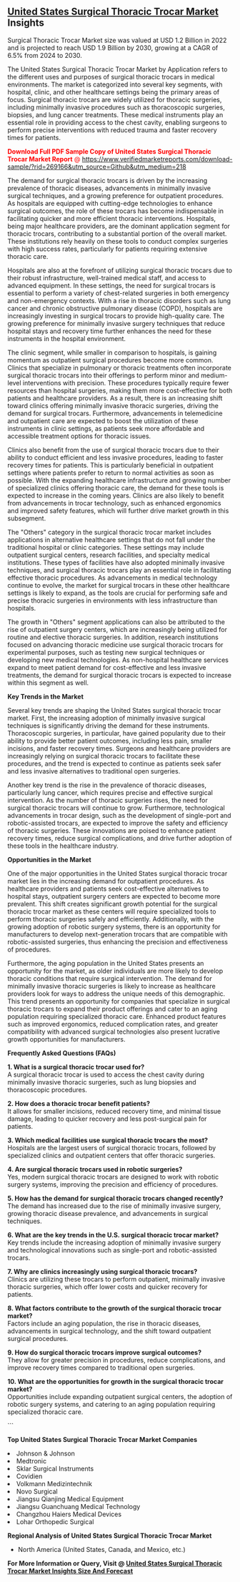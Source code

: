 <h2><a href="https://www.verifiedmarketreports.com/download-sample/?rid=269166&amp;utm_source=Github&amp;utm_medium=218" target="_blank">United States Surgical Thoracic Trocar Market</a> Insights</h2><p>Surgical Thoracic Trocar Market size was valued at USD 1.2 Billion in 2022 and is projected to reach USD 1.9 Billion by 2030, growing at a CAGR of 6.5% from 2024 to 2030.</p><p> <p>The United States Surgical Thoracic Trocar Market by Application refers to the different uses and purposes of surgical thoracic trocars in medical environments. The market is categorized into several key segments, with hospital, clinic, and other healthcare settings being the primary areas of focus. Surgical thoracic trocars are widely utilized for thoracic surgeries, including minimally invasive procedures such as thoracoscopic surgeries, biopsies, and lung cancer treatments. These medical instruments play an essential role in providing access to the chest cavity, enabling surgeons to perform precise interventions with reduced trauma and faster recovery times for patients.</p> <p><p><span class=""><span style="color: #ff0000;"><strong>Download Full PDF Sample Copy of United States Surgical Thoracic Trocar Market Report</strong> @ </span><a href="https://www.verifiedmarketreports.com/download-sample/?rid=269166&amp;utm_source=Github&amp;utm_medium=218" target="_blank">https://www.verifiedmarketreports.com/download-sample/?rid=269166&amp;utm_source=Github&amp;utm_medium=218</a></span></p></p> <p>The demand for surgical thoracic trocars is driven by the increasing prevalence of thoracic diseases, advancements in minimally invasive surgical techniques, and a growing preference for outpatient procedures. As hospitals are equipped with cutting-edge technologies to enhance surgical outcomes, the role of these trocars has become indispensable in facilitating quicker and more efficient thoracic interventions. Hospitals, being major healthcare providers, are the dominant application segment for thoracic trocars, contributing to a substantial portion of the overall market. These institutions rely heavily on these tools to conduct complex surgeries with high success rates, particularly for patients requiring extensive thoracic care.</p> <p>Hospitals are also at the forefront of utilizing surgical thoracic trocars due to their robust infrastructure, well-trained medical staff, and access to advanced equipment. In these settings, the need for surgical trocars is essential to perform a variety of chest-related surgeries in both emergency and non-emergency contexts. With a rise in thoracic disorders such as lung cancer and chronic obstructive pulmonary disease (COPD), hospitals are increasingly investing in surgical trocars to provide high-quality care. The growing preference for minimally invasive surgery techniques that reduce hospital stays and recovery time further enhances the need for these instruments in the hospital environment.</p> <p>The clinic segment, while smaller in comparison to hospitals, is gaining momentum as outpatient surgical procedures become more common. Clinics that specialize in pulmonary or thoracic treatments often incorporate surgical thoracic trocars into their offerings to perform minor and medium-level interventions with precision. These procedures typically require fewer resources than hospital surgeries, making them more cost-effective for both patients and healthcare providers. As a result, there is an increasing shift toward clinics offering minimally invasive thoracic surgeries, driving the demand for surgical trocars. Furthermore, advancements in telemedicine and outpatient care are expected to boost the utilization of these instruments in clinic settings, as patients seek more affordable and accessible treatment options for thoracic issues.</p> <p>Clinics also benefit from the use of surgical thoracic trocars due to their ability to conduct efficient and less invasive procedures, leading to faster recovery times for patients. This is particularly beneficial in outpatient settings where patients prefer to return to normal activities as soon as possible. With the expanding healthcare infrastructure and growing number of specialized clinics offering thoracic care, the demand for these tools is expected to increase in the coming years. Clinics are also likely to benefit from advancements in trocar technology, such as enhanced ergonomics and improved safety features, which will further drive market growth in this subsegment.</p> <p>The "Others" category in the surgical thoracic trocar market includes applications in alternative healthcare settings that do not fall under the traditional hospital or clinic categories. These settings may include outpatient surgical centers, research facilities, and specialty medical institutions. These types of facilities have also adopted minimally invasive techniques, and surgical thoracic trocars play an essential role in facilitating effective thoracic procedures. As advancements in medical technology continue to evolve, the market for surgical trocars in these other healthcare settings is likely to expand, as the tools are crucial for performing safe and precise thoracic surgeries in environments with less infrastructure than hospitals.</p> <p>The growth in "Others" segment applications can also be attributed to the rise of outpatient surgery centers, which are increasingly being utilized for routine and elective thoracic surgeries. In addition, research institutions focused on advancing thoracic medicine use surgical thoracic trocars for experimental purposes, such as testing new surgical techniques or developing new medical technologies. As non-hospital healthcare services expand to meet patient demand for cost-effective and less invasive treatments, the demand for surgical thoracic trocars is expected to increase within this segment as well.</p> <p><strong>Key Trends in the Market</strong></p> <p>Several key trends are shaping the United States surgical thoracic trocar market. First, the increasing adoption of minimally invasive surgical techniques is significantly driving the demand for these instruments. Thoracoscopic surgeries, in particular, have gained popularity due to their ability to provide better patient outcomes, including less pain, smaller incisions, and faster recovery times. Surgeons and healthcare providers are increasingly relying on surgical thoracic trocars to facilitate these procedures, and the trend is expected to continue as patients seek safer and less invasive alternatives to traditional open surgeries.</p> <p>Another key trend is the rise in the prevalence of thoracic diseases, particularly lung cancer, which requires precise and effective surgical intervention. As the number of thoracic surgeries rises, the need for surgical thoracic trocars will continue to grow. Furthermore, technological advancements in trocar design, such as the development of single-port and robotic-assisted trocars, are expected to improve the safety and efficiency of thoracic surgeries. These innovations are poised to enhance patient recovery times, reduce surgical complications, and drive further adoption of these tools in the healthcare industry.</p> <p><strong>Opportunities in the Market</strong></p> <p>One of the major opportunities in the United States surgical thoracic trocar market lies in the increasing demand for outpatient procedures. As healthcare providers and patients seek cost-effective alternatives to hospital stays, outpatient surgery centers are expected to become more prevalent. This shift creates significant growth potential for the surgical thoracic trocar market as these centers will require specialized tools to perform thoracic surgeries safely and efficiently. Additionally, with the growing adoption of robotic surgery systems, there is an opportunity for manufacturers to develop next-generation trocars that are compatible with robotic-assisted surgeries, thus enhancing the precision and effectiveness of procedures.</p> <p>Furthermore, the aging population in the United States presents an opportunity for the market, as older individuals are more likely to develop thoracic conditions that require surgical intervention. The demand for minimally invasive thoracic surgeries is likely to increase as healthcare providers look for ways to address the unique needs of this demographic. This trend presents an opportunity for companies that specialize in surgical thoracic trocars to expand their product offerings and cater to an aging population requiring specialized thoracic care. Enhanced product features such as improved ergonomics, reduced complication rates, and greater compatibility with advanced surgical technologies also present lucrative growth opportunities for manufacturers.</p> <p><strong>Frequently Asked Questions (FAQs)</strong></p> <p><strong>1. What is a surgical thoracic trocar used for?</strong><br> A surgical thoracic trocar is used to access the chest cavity during minimally invasive thoracic surgeries, such as lung biopsies and thoracoscopic procedures.</p> <p><strong>2. How does a thoracic trocar benefit patients?</strong><br> It allows for smaller incisions, reduced recovery time, and minimal tissue damage, leading to quicker recovery and less post-surgical pain for patients.</p> <p><strong>3. Which medical facilities use surgical thoracic trocars the most?</strong><br> Hospitals are the largest users of surgical thoracic trocars, followed by specialized clinics and outpatient centers that offer thoracic surgeries.</p> <p><strong>4. Are surgical thoracic trocars used in robotic surgeries?</strong><br> Yes, modern surgical thoracic trocars are designed to work with robotic surgery systems, improving the precision and efficiency of procedures.</p> <p><strong>5. How has the demand for surgical thoracic trocars changed recently?</strong><br> The demand has increased due to the rise of minimally invasive surgery, growing thoracic disease prevalence, and advancements in surgical techniques.</p> <p><strong>6. What are the key trends in the U.S. surgical thoracic trocar market?</strong><br> Key trends include the increasing adoption of minimally invasive surgery and technological innovations such as single-port and robotic-assisted trocars.</p> <p><strong>7. Why are clinics increasingly using surgical thoracic trocars?</strong><br> Clinics are utilizing these trocars to perform outpatient, minimally invasive thoracic surgeries, which offer lower costs and quicker recovery for patients.</p> <p><strong>8. What factors contribute to the growth of the surgical thoracic trocar market?</strong><br> Factors include an aging population, the rise in thoracic diseases, advancements in surgical technology, and the shift toward outpatient surgical procedures.</p> <p><strong>9. How do surgical thoracic trocars improve surgical outcomes?</strong><br> They allow for greater precision in procedures, reduce complications, and improve recovery times compared to traditional open surgeries.</p> <p><strong>10. What are the opportunities for growth in the surgical thoracic trocar market?</strong><br> Opportunities include expanding outpatient surgical centers, the adoption of robotic surgery systems, and catering to an aging population requiring specialized thoracic care.</p> ```</p><p><strong>Top United States Surgical Thoracic Trocar Market Companies</strong></p><div data-test-id=""><p><li>Johnson & Johnson</li><li> Medtronic</li><li> Sklar Surgical Instruments</li><li> Covidien</li><li> Volkmann Medizintechnik</li><li> Novo Surgical</li><li> Jiangsu Qianjing Medical Equipment</li><li> Jiangsu Guanchuang Medical Technology</li><li> Changzhou Haiers Medical Devices</li><li> Lohar Orthopedic Surgical</li></p><div><strong>Regional Analysis of&nbsp;United States Surgical Thoracic Trocar Market</strong></div><ul><li dir="ltr"><p dir="ltr">North America&nbsp;(United States, Canada, and Mexico, etc.)</p></li></ul><p><strong>For More Information or Query, Visit @&nbsp;</strong><strong><a href="https://www.verifiedmarketreports.com/product/surgical-thoracic-trocar-market/?utm_source=Github&amp;utm_medium=218" target="_blank">United States Surgical Thoracic Trocar Market Insights Size And Forecast</a></strong></p></div>
